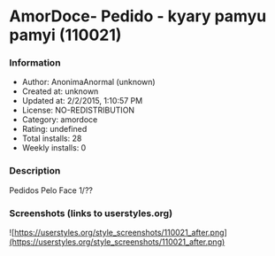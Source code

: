 # AmorDoce- Pedido - kyary pamyu pamyi (110021)

### Information
- Author: AnonimaAnormal (unknown)
- Created at: unknown
- Updated at: 2/2/2015, 1:10:57 PM
- License: NO-REDISTRIBUTION
- Category: amordoce
- Rating: undefined
- Total installs: 28
- Weekly installs: 0


### Description
Pedidos Pelo Face 1/??


### Screenshots (links to userstyles.org)
![https://userstyles.org/style_screenshots/110021_after.png](https://userstyles.org/style_screenshots/110021_after.png)


